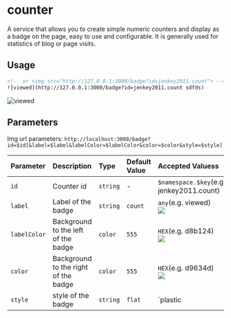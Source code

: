 # counter

A service that allows you to create simple numeric counters and display as a badge on the page, easy to use and configurable. It is generally used for statistics of blog or page visits. 

## Usage

```html
<!-- or <img src="http://127.0.0.1:3000/badge?id=jenkey2011.count"> -->
![viewed](http://127.0.0.1:3000/badge?id=jenkey2011.count sdfds)
```
![viewed](http://127.0.0.1:3000/badge?id=jenkey2011.count)

## Parameters

Img url parameters: `http://localhost:3000/badge?id=$id[&label=$label&labelColor=$labelColor&color=$color&style=$style]`

|  Parameter |  Description | Type | Default Value | Accepted Valuess | Required
| :------------ | :------------ |:------------ |:------------ |:------------ | :------------ |
| `id` | Counter id  | `string`  | - | `$namespace.$key`(e.g. jenkey2011.count)  |  **Yes** |
| `label` | Label of the badge  | `string` | `count` | `any`(e.g. viewed) <br/>![](http://127.0.0.1:3000/badge?id=jenkey2011.count&label=viewed) | **No** |
| `labelColor` | Background to the left of the badge  | `color`  | `555`  | `HEX`(e.g. d8b124)  <br/>![](http://127.0.0.1:3000/badge?id=jenkey2011.count&labelColor=d8b124)| **No** |
| `color` | Background to the right of the badge  | `color`  | `555`  | `HEX`(e.g. d9634d) <br/>![](http://127.0.0.1:3000/badge?id=jenkey2011.count&color=d9634d)| **No** |
| `style` | style of the badge  | `string`  | `flat`  | `plastic | flat | flat-square | for-the-badge | social` (e.g. for-the-badge) <br/>![](http://127.0.0.1:3000/badge?id=jenkey2011.count&style=for-the-badge) | **No** |
